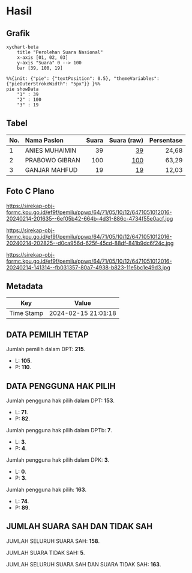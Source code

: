 # Hasil

## Grafik

```mermaid
xychart-beta
    title "Perolehan Suara Nasional"
    x-axis [01, 02, 03]
    y-axis "Suara" 0 --> 100
    bar [39, 100, 19]
```

```mermaid
%%{init: {"pie": {"textPosition": 0.5}, "themeVariables": {"pieOuterStrokeWidth": "5px"}} }%%
pie showData
    "1" : 39
    "2" : 100
    "3" : 19
```

## Tabel

| No. | Nama Paslon    | Suara | Suara (raw) | Persentase |
|:--- |:-------------- | -----:| -----------:| ----------:|
| 1   | ANIES MUHAIMIN | 39    | [39][p-1]   | 24,68      |
| 2   | PRABOWO GIBRAN | 100   | [100][p-2]  | 63,29      |
| 3   | GANJAR MAHFUD  | 19    | [19][p-3]   | 12,03      |


[p-1]: https://github.com/gigit-pemilu/pemilu-2024/blob/main/pilpres/hitung-suara/sub/64-kalimantan-timur/sub/71-kota-balikpapan/sub/05-balikpapan-selatan/sub/1012-damai-bahagia/sub/016-tps/sub/paslon-1.txt
[p-2]: https://github.com/gigit-pemilu/pemilu-2024/blob/main/pilpres/hitung-suara/sub/64-kalimantan-timur/sub/71-kota-balikpapan/sub/05-balikpapan-selatan/sub/1012-damai-bahagia/sub/016-tps/sub/paslon-2.txt
[p-3]: https://github.com/gigit-pemilu/pemilu-2024/blob/main/pilpres/hitung-suara/sub/64-kalimantan-timur/sub/71-kota-balikpapan/sub/05-balikpapan-selatan/sub/1012-damai-bahagia/sub/016-tps/sub/paslon-3.txt

## Foto C Plano

https://sirekap-obj-formc.kpu.go.id/ef9f/pemilu/ppwp/64/71/05/10/12/6471051012016-20240214-201635--6ef05b42-664b-4d31-886c-4734f55e0acf.jpg

https://sirekap-obj-formc.kpu.go.id/ef9f/pemilu/ppwp/64/71/05/10/12/6471051012016-20240214-202825--d0ca956d-625f-45cd-88df-841b9dc6f24c.jpg

https://sirekap-obj-formc.kpu.go.id/ef9f/pemilu/ppwp/64/71/05/10/12/6471051012016-20240214-141314--fb031357-80a7-4938-b823-11e5bc1e49d3.jpg


## Metadata

| Key        | Value               |
| ---------- | ------------------- |
| Time Stamp | 2024-02-15 21:01:18 |


## DATA PEMILIH TETAP

Jumlah pemilih dalam DPT: **215**.
 * L: **105**.
 * P: **110**.

## DATA PENGGUNA HAK PILIH

Jumlah pengguna hak pilih dalam DPT: **153**.
 * L: **71**.
 * P: **82**.

Jumlah pengguna hak pilih dalam DPTb: **7**.
 * L: **3**.
 * P: **4**.

Jumlah pengguna hak pilih dalam DPK: **3**.
 * L: **0**.
 * P: **3**.

Jumlah pengguna hak pilih: **163**.
 * L: **74**.
 * P: **89**.

## JUMLAH SUARA SAH DAN TIDAK SAH

JUMLAH SELURUH SUARA SAH: **158**.

JUMLAH SUARA TIDAK SAH: **5**.

JUMLAH SELURUH SUARA SAH DAN SUARA TIDAK SAH: **163**.


